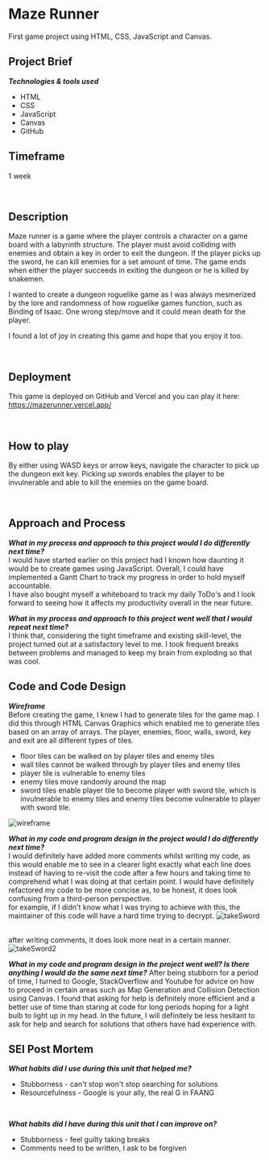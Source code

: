# Maze Runner
First game project using HTML, CSS, JavaScript and Canvas.

## Project Brief
***Technologies & tools used***
- HTML
- CSS
- JavaScript
- Canvas
- GitHub

## Timeframe
1 week

<br>

## Description
Maze runner is a game where the player controls a character on a game board with a labyrinth structure. The player must avoid colliding with enemies and obtain a key in order to exit the dungeon. If the player picks up the sword, he can kill enemies for a set amount of time.
The game ends when either the player succeeds in exiting the dungeon or he is killed by snakemen.

I wanted to create a dungeon roguelike game as I was always mesmerized by the lore and randomness of how roguelike games function, such as 
Binding of Isaac. One wrong step/move and it could mean death for the player.

I found a lot of joy in creating this game and hope that you enjoy it too.

<br>

## Deployment
This game is deployed on GitHub and Vercel and you can play it here: https://mazerunner.vercel.app/

<br>

## How to play
By either using WASD keys or arrow keys, navigate the character to pick up the dungeon exit key. Picking up swords enables the player to be invulnerable and able to kill the enemies on the game board.

<br>


## Approach and Process


***What in my process and approach to this project would I do differently next time?*** <br>
I would have started earlier on this project had I known how daunting it would be to create games using JavaScript. Overall, I could have implemented a Gantt Chart to track my progress in order to hold myself accountable. <br>
I have also bought myself a whiteboard to track my daily ToDo's and I look forward to seeing how it affects my productivity overall in the near future.

***What in my process and approach to this project went well that I would repeat next time?*** <br>
I think that, considering the tight timeframe and existing skill-level, the project turned out at a satisfactory level to me. I took frequent breaks between problems and managed to keep my brain from exploding so that was cool.

## Code and Code Design

***Wireframe*** <br>
Before creating the game, I knew I had to generate tiles for the game map. I did this through HTML Canvas Graphics which enabled me to generate tiles based on an array of arrays.
The player, enemies, floor, walls, sword, key and exit are all different types of tiles. <br>
 - floor tiles can be walked on by player tiles and enemy tiles
 - wall tiles cannot be walked through by player tiles and enemy tiles
 - player tile is vulnerable to enemy tiles
 - enemy tiles move randomly around the map
 - sword tiles enable player tile to become player with sword tile, which is invulnerable to enemy tiles and enemy tiles become vulnerable to player with sword tile.

![wireframe](https://user-images.githubusercontent.com/98401776/168568961-536cc36e-f995-4fb8-adfa-37854e56d6c3.jpg)

***What in my code and program design in the project would I do differently next time?*** <br>
I would definitely have added more comments whilst writing my code, as this would enable me to see in a clearer light exactly what each line does instead of having to re-visit the code after a few hours and taking time to comprehend what I was doing at that certain point.
I would have definitely refactored my code to be more concise as, to be honest, it does look confusing from a third-person perspective.
<br> for example, if I didn't know what I was trying to achieve with this, the maintainer of this code will have a hard time trying to decrypt.
![takeSword](https://user-images.githubusercontent.com/98401776/168574551-d61e498a-8700-4039-b90f-a26825c3461d.PNG)

<br> after writing comments, it does look more neat in a certain manner.
![takeSword2](https://user-images.githubusercontent.com/98401776/168574595-8baa6aee-6d19-44f4-9744-8f954cb930aa.PNG)


***What in my code and program design in the project went well? Is there anything I would do the same next time?***
After being stubborn for a period of time, I turned to Google, StackOverflow and Youtube for advice on how to proceed in certain areas such as Map Generation and Collision Detection using Canvas. I found that asking for help is definitely more efficient and a better use of time
than staring at code for long periods hoping for a light bulb to light up in my head. In the future, I will definitely be less hesitant to ask for help and search for solutions that others have had experience with.


## SEI Post Mortem

***What habits did I use during this unit that helped me?***
- Stubborness - can't stop won't stop searching for solutions
- Resourcefulness - Google is your ally, the real G in FAANG

<br>

***What habits did I have during this unit that I can improve on?***
- Stubborness - feel guilty taking breaks
- Comments need to be written, I ask to be forgiven





